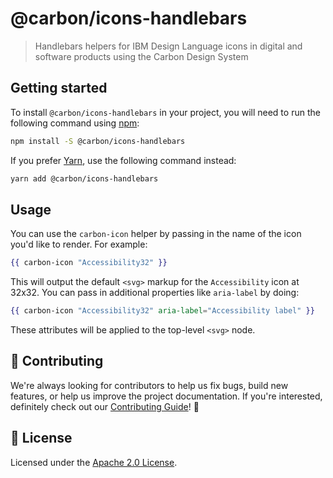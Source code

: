 # @carbon/icons-handlebars

> Handlebars helpers for IBM Design Language icons in digital and software products using the Carbon Design System

## Getting started

To install `@carbon/icons-handlebars` in your project, you will need to run the following command using [npm](https://www.npmjs.com/):

```bash
npm install -S @carbon/icons-handlebars
```

If you prefer [Yarn](https://yarnpkg.com/en/), use the following command
instead:

```bash
yarn add @carbon/icons-handlebars
```

## Usage

You can use the `carbon-icon` helper by passing in the name of the icon you'd
like to render. For example:

```hbs
{{ carbon-icon "Accessibility32" }}
```

This will output the default `<svg>` markup for the `Accessibility` icon at
32x32. You can pass in additional properties like `aria-label` by doing:

```hbs
{{ carbon-icon "Accessibility32" aria-label="Accessibility label" }}
```

These attributes will be applied to the top-level `<svg>` node.

## 🙌 Contributing

We're always looking for contributors to help us fix bugs, build new features, or help us improve the project documentation. If you're interested, definitely check out our [Contributing Guide](/.github/CONTRIBUTING.md)! 👀

## 📝 License

Licensed under the [Apache 2.0 License](/LICENSE).
